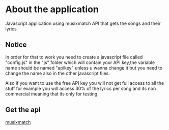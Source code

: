 # About the application

Javascript application using musixmatch API that gets the songs and their lyrics

## Notice

In order for that to work you need to create a javascript file called "config.js" in the "js" folder which will contain your API key,the variable name should be named "apikey" unless u wanna change it but you need to change the name also in the other javascript files.

Also if you want to use the free API key you will not get full access to all the stuff for example you will access 30% of the lyrics per song and its non commercial meaning that its only for testing.

## Get the api

[musixmatch](https://developer.musixmatch.com/)
